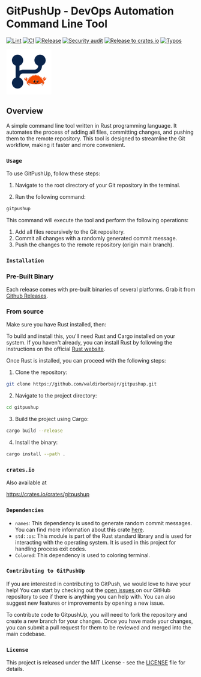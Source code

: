 # GitPushUp - DevOps Automation Command Line Tool

[![Lint](https://github.com/waldirborbajr/gitpushup/actions/workflows/linter.yaml/badge.svg)](https://github.com/waldirborbajr/gitpushup/actions/workflows/linter.yaml)
[![CI](https://github.com/waldirborbajr/gitpushup/actions/workflows/ci.yaml/badge.svg)](https://github.com/waldirborbajr/gitpushup/actions/workflows/ci.yaml)
[![Release](https://github.com/waldirborbajr/gitpushup/actions/workflows/release.yaml/badge.svg)](https://github.com/waldirborbajr/gitpushup/actions/workflows/release.yaml)
[![Security audit](https://github.com/waldirborbajr/gitpushup/actions/workflows/audit.yaml/badge.svg)](https://github.com/waldirborbajr/gitpushup/actions/workflows/audit.yaml)
[![Release to crates.io](https://github.com/waldirborbajr/gitpushup/actions/workflows/crates.yaml/badge.svg)](https://github.com/waldirborbajr/gitpushup/actions/workflows/crates.yaml)
[![Typos](https://github.com/waldirborbajr/gitpushup/actions/workflows/typos.yaml/badge.svg)](https://github.com/waldirborbajr/gitpushup/actions/workflows/typos.yaml)

<p>
  <img src="./.assets/gitpush-logo.png" width="120", height="120"/>
  <br>
</p>

## Overview

A simple command line tool written in Rust programming language. It automates the process of adding all files, committing changes, and pushing them to the remote repository. This tool is designed to streamline the Git workflow, making it faster and more convenient.

### `Usage`

To use GitPushUp, follow these steps:

1. Navigate to the root directory of your Git repository in the terminal.

2. Run the following command:

```bash
gitpushup
```

This command will execute the tool and perform the following operations:

1. Add all files recursively to the Git repository.
2. Commit all changes with a randomly generated commit message.
3. Push the changes to the remote repository (origin main branch).

### `Installation`

### Pre-Built Binary

Each release comes with pre-built binaries of several platforms. Grab it from [Github Releases](https://github.com/waldirborbajr/gitpush/releases).

### From source

Make sure you have Rust installed, then:

To build and install this, you'll need Rust and Cargo installed on your system. If you haven't already, you can install Rust by following the instructions on the official [Rust website](https://www.rust-lang.org/tools/install).

Once Rust is installed, you can proceed with the following steps:

1. Clone the repository:

```bash
git clone https://github.com/waldirborbajr/gitpushup.git
```

2. Navigate to the project directory:

```bash
cd gitpushup
```

3. Build the project using Cargo:

```bash
cargo build --release
```

4. Install the binary:

```bash
cargo install --path .
```

### `crates.io`

Also available at  

https://crates.io/crates/gitpushup

### `Dependencies`

- `names`: This dependency is used to generate random commit messages. You can find more information about this crate [here](https://crates.io/crates/names).
- `std::os`: This module is part of the Rust standard library and is used for interacting with the operating system. It is used in this project for handling process exit codes.
- `Colored`: This dependency is used to coloring terminal.

### `Contributing to GitPushUp`

If you are interested in contributing to GitPush, we would love to have your help! You can start by checking out the [ open issues ](https://github.com/waldirborbajr/gitpushup/issues) on our GitHub repository to see if there is anything you can help with. You can also suggest new features or improvements by opening a new issue.

To contribute code to GitpushUp, you will need to fork the repository and create a new branch for your changes. Once you have made your changes, you can submit a pull request for them to be reviewed and merged into the main codebase.

### `License`

This project is released under the MIT License - see the [LICENSE](LICENSE) file for details.
